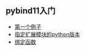 ## pybind11入门

- [第一个例子](hello)
- [指定扩展模块的python版本](specify_python_version)
- [绑定函数](binding_function)

